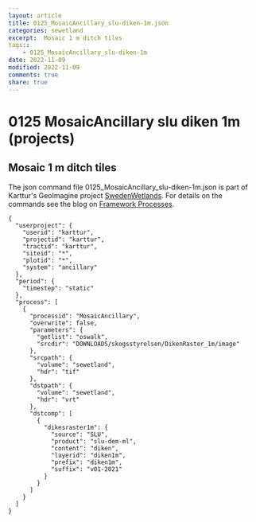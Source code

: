 ```yaml
---
layout: article
title: 0125_MosaicAncillary_slu-diken-1m.json
categories: sewetland
excerpt:  Mosaic 1 m ditch tiles 
tags:: 
    - 0125_MosaicAncillary_slu-diken-1m
date: 2022-11-09
modified: 2022-11-09
comments: true
share: true
---
```


# 0125 MosaicAncillary slu diken 1m (projects)

##  Mosaic 1 m ditch tiles 

The json command file <span class='file'>0125_MosaicAncillary_slu-diken-1m.json</span> is part of Karttur's GeoImagine project [<span class='project'>SwedenWetlands</span>](https://karttur.github.io/geoimagine03-proj-wetland-se/index.html). For details on the commands see the blog on [Framework Processes](https://karttur.github.io/geoimagine03-docs-procpack/).

```
{
  "userproject": {
    "userid": "karttur",
    "projectid": "karttur",
    "tractid": "karttur",
    "siteid": "*",
    "plotid": "*",
    "system": "ancillary"
  },
  "period": {
    "timestep": "static"
  },
  "process": [
    {
      "processid": "MosaicAncillary",
      "overwrite": false,
      "parameters": {
        "getlist": "oswalk",
        "srcdir": "DOWNLOADS/skogsstyrelsen/DikenRaster_1m/image"
      },
      "srcpath": {
        "volume": "sewetland",
        "hdr": "tif"
      },
      "dstpath": {
        "volume": "sewetland",
        "hdr": "vrt"
      },
      "dstcomp": [
        {
          "dikesraster1m": {
            "source": "SLU",
            "product": "slu-dem-ml",
            "content": "diken",
            "layerid": "diken1m",
            "prefix": "diken1m",
            "suffix": "v01-2021"
          }
        }
      ]
    }
  ]
}
```
